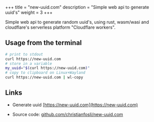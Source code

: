 +++
title = "new-uuid.com"
description = "Simple web api to generate uuid's"
weight = 3
+++

Simple web api to generate random uuid's,
using rust, wasm/wasi and cloudflare's serverless platform "Cloudflare workers".

## Usage from the terminal

```sh
# print to stdout
curl https://new-uuid.com
# store in a variable
my_uuid="$(curl https://new-uuid.com)"
# copy to clipboard on Linux+Wayland
curl https://new-uuid.com | wl-copy
```

## Links

* Generate uuid [https://new-uuid.com](https://new-uuid.com)

* Source code: [github.com/christianfosli/new-uuid.com](https://github.com/christianfosli/new-uuid.com)
